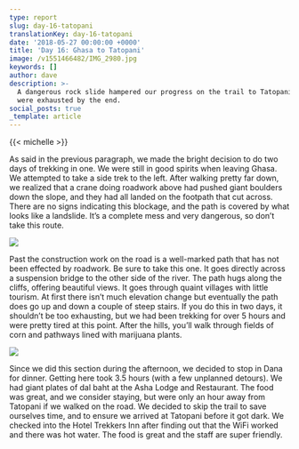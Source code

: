 ```yaml
---
type: report
slug: day-16-tatopani
translationKey: day-16-tatopani
date: '2018-05-27 00:00:00 +0000'
title: 'Day 16: Ghasa to Tatopani'
image: /v1551466482/IMG_2980.jpg
keywords: []
author: dave
description: >-
  A dangerous rock slide hampered our progress on the trail to Tatopani, ane we
  were exhausted by the end.
social_posts: true
_template: article
---
```




{{< michelle >}}

As said in the previous paragraph, we made the bright decision to do two days of trekking in one. We were still in good spirits when leaving Ghasa. We attempted to take a side trek to the left. After walking pretty far down, we realized that a crane doing roadwork above had pushed giant boulders down the slope, and they had all landed on the footpath that cut across. There are no signs indicating this blockage, and the path is covered by what looks like a landslide. It’s a complete mess and very dangerous, so don’t take this route.

![](https://res.cloudinary.com/wildernessprime/image/upload/w_800,dpr_auto/v1551466482/IMG_2980.jpg)

Past the construction work on the road is a well-marked path that has not been effected by roadwork. Be sure to take this one. It goes directly across a suspension bridge to the other side of the river. The path hugs along the cliffs, offering beautiful views. It goes through quaint villages with little tourism. At first there isn’t much elevation change but eventually the path does go up and down a couple of steep stairs. If you do this in two days, it shouldn’t be too exhausting, but we had been trekking for over 5 hours and were pretty tired at this point. After the hills, you’ll walk through fields of corn and pathways lined with marijuana plants.

![](https://res.cloudinary.com/wildernessprime/image/upload/w_800,dpr_auto/v1551466515/IMG_2983.jpg)

Since we did this section during the afternoon, we decided to stop in Dana for dinner. Getting here took 3.5 hours (with a few unplanned detours). We had giant plates of dal baht at the Asha Lodge and Restaurant. The food was great, and we consider staying, but were only an hour away from Tatopani if we walked on the road. We decided to skip the trail to save ourselves time, and to ensure we arrived at Tatopani before it got dark. We checked into the Hotel Trekkers Inn after finding out that the WiFi worked and there was hot water. The food is great and the staff are super friendly.
